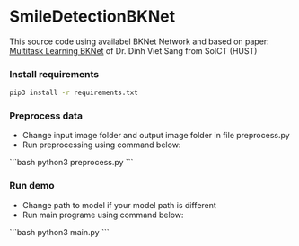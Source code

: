 # SmileDetectionBKNet
This source code using availabel BKNet Network and based on paper: [Multitask Learning BKNet](https://www.researchgate.net/publication/328586470_Effective_Deep_Multi-source_Multi-task_Learning_Frameworks_for_Smile_Detection_Emotion_Recognition_and_Gender_Classification?fbclid=IwAR0Mw11DfcFSOfpqFLp4rcHuVG06TC7KG6C9mrOHXktH_8slFvSCsBMtlMk) of Dr. Dinh Viet Sang from SoICT (HUST)
### Install requirements
```bash
pip3 install -r requirements.txt
```
### Preprocess data
<ul>
<li>Change input image folder and output image folder in file preprocess.py</li>
<li>Run preprocessing using command below:</li>
</ul>
```bash
python3 preprocess.py
```

### Run demo
<ul>
<li>Change path to model if your model path is different</li>
<li>Run main programe using command below:</li>
</ul>
```bash
python3 main.py
```
